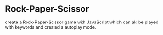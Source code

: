 # Rock-Paper-Scissor
create a Rock-Paper-Scissor game with JavaScript which can als be played with keywords and created a autoplay mode. 
